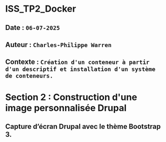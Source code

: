 # ISS_TP2_Docker

## Date : `06-07-2025`
## Auteur : `Charles-Philippe Warren`
## Contexte : `Création d'un conteneur à partir d'un descriptif et installation d'un système de conteneurs.`

# Section 2 : Construction d'une image personnalisée Drupal

##  Capture d’écran Drupal avec le thème Bootstrap 3.


